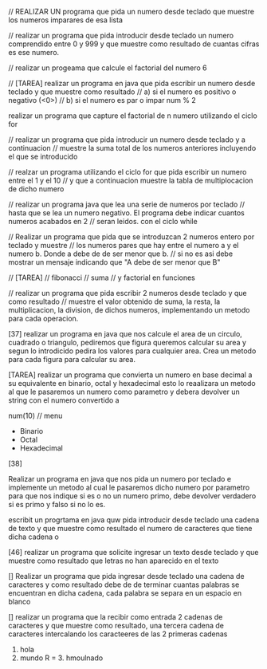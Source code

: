 // REALIZAR UN programa que pida un numero desde teclado que muestre los numeros imparares de esa lista

// realizar un programa que pida introducir desde teclado un numero comprendido entre 0 y 999
y que muestre como resultado de cuantas cifras es ese numero.

// realizar un progeama que calcule el factorial del numero 6

// [TAREA] realizar un programa en java que pida escribir un numero desde teclado y que muestre como resultado
// a) si el numero es positivo o negativo (<0>)
// b) si el numero es par o impar num % 2

realizar un programa que capture el factorial de n numero utilizando el ciclo for

// realizar un programa que pida introducir un numero desde teclado y a continuacion
// muestre la suma total de los numeros anteriores incluyendo el que se introducido

// realzar un programa utilizando el ciclo for que pida escribir un numero entre el 1 y el 10
// y que a continuacion muestre la tabla de multiplocacion de dicho numero

// realizar un programa java que lea una serie de numeros por teclado
// hasta que se lea un numero negativo. El programa debe indicar cuantos numeros acabados en 2
// seran leidos. con el ciclo while

// Realizar un programa que pida que se introduzcan 2 numeros entero por teclado y muestre
// los numeros pares que hay entre el numero a y el numero b. Donde a debe de de ser menor que b.
// si no es asi debe mostrar un mensaje indicando que "A debe de ser menor que B"

// [TAREA]
// fibonacci
// suma
// y factorial en funciones

// realizar un programa que pida escribir 2 numeros desde teclado y que como resultado
// muestre el valor obtenido de suma, la resta, la multiplicacion, la division, de dichos numeros, implementando un metodo para cada operacion.

[37]
realizar un programa en java que nos calcule el area de un circulo, cuadrado o triangulo, pediremos que figura queremos calcular su area y segun lo introdicido pedira los valores para cualquier area.
Crea un metodo para cada figura para calcular su area.

[TAREA]
realizar un programa que convierta un numero en base decimal a su equivalente en binario, octal y hexadecimal
esto lo reaalizara un metodo al que le pasaremos un numero como parametro y debera devolver un string con el numero convertido a

num(10) // menu

- Binario
- Octal
- Hexadecimal

[38]

Realizar un programa en java que nos pida un numero por teclado e implemente un metodo al cual le pasaremos dicho numero por parametro para que nos indique si es o no un numero primo, debe devolver verdadero si es primo y falso si no lo es.


escribit un progrtama en java quw pida introducir desde teclado una cadena de texto y que muestre como resultado el numero de caracteres que tiene dicha cadena     o

[46]
realizar un programa que solicite ingresar un texto desde teclado y que muestre como resultado que letras
no han aparecido en el texto

[]
Realizar un programa que pida ingresar desde teclado una cadena de caracteres y como resultado debe de de terminar cuantas palabras se encuentran en dicha cadena, cada palabra se separa en un espacio en blanco

[]
realizar un programa que la recibir como entrada 2 cadenas de caracteres y que muestre como resultado, una tercera cadena de caracteres intercalando los caracteeres de las 2 primeras cadenas

1. hola
2. mundo
R = 3. hmoulnado